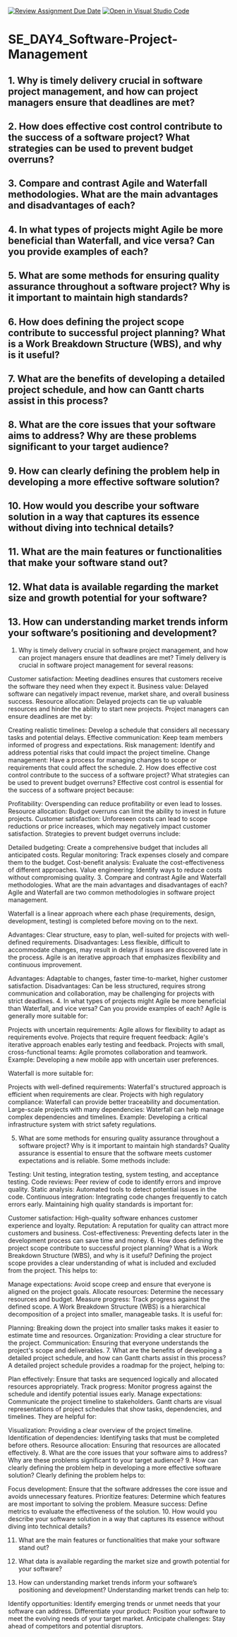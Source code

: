 [![Review Assignment Due Date](https://classroom.github.com/assets/deadline-readme-button-22041afd0340ce965d47ae6ef1cefeee28c7c493a6346c4f15d667ab976d596c.svg)](https://classroom.github.com/a/9pw6JKcu)
[![Open in Visual Studio Code](https://classroom.github.com/assets/open-in-vscode-2e0aaae1b6195c2367325f4f02e2d04e9abb55f0b24a779b69b11b9e10269abc.svg)](https://classroom.github.com/online_ide?assignment_repo_id=16049885&assignment_repo_type=AssignmentRepo)
# SE_DAY4_Software-Project-Management
## 1. Why is timely delivery crucial in software project management, and how can project managers ensure that deadlines are met?
## 2. How does effective cost control contribute to the success of a software project? What strategies can be used to prevent budget overruns?
## 3. Compare and contrast Agile and Waterfall methodologies. What are the main advantages and disadvantages of each?
## 4. In what types of projects might Agile be more beneficial than Waterfall, and vice versa? Can you provide examples of each?
## 5. What are some methods for ensuring quality assurance throughout a software project? Why is it important to maintain high standards?
## 6. How does defining the project scope contribute to successful project planning? What is a Work Breakdown Structure (WBS), and why is it useful?
## 7. What are the benefits of developing a detailed project schedule, and how can Gantt charts assist in this process?
## 8. What are the core issues that your software aims to address? Why are these problems significant to your target audience?
## 9. How can clearly defining the problem help in developing a more effective software solution?
## 10. How would you describe your software solution in a way that captures its essence without diving into technical details?
## 11. What are the main features or functionalities that make your software stand out?
## 12. What data is available regarding the market size and growth potential for your software?
## 13. How can understanding market trends inform your software’s positioning and development?
1. Why is timely delivery crucial in software project management, and how can project managers ensure that deadlines are met?
Timely delivery is crucial in software project management for several reasons:

Customer satisfaction: Meeting deadlines ensures that customers receive the software they need when they expect it.
Business value: Delayed software can negatively impact revenue, market share, and overall business success.
Resource allocation: Delayed projects can tie up valuable resources and hinder the ability to start new projects.
Project managers can ensure deadlines are met by:

Creating realistic timelines: Develop a schedule that considers all necessary tasks and potential delays.
Effective communication: Keep team members informed of progress and expectations.
Risk management: Identify and address potential risks that could impact the project timeline.
Change management: Have a process for managing changes to scope or requirements that could affect the schedule.
2. How does effective cost control contribute to the success of a software project? What strategies can be used to prevent budget overruns?
Effective cost control is essential for the success of a software project because:

Profitability: Overspending can reduce profitability or even lead to losses.
Resource allocation: Budget overruns can limit the ability to invest in future projects.
Customer satisfaction: Unforeseen costs can lead to scope reductions or price increases, which may negatively impact customer satisfaction.
Strategies to prevent budget overruns include:

Detailed budgeting: Create a comprehensive budget that includes all anticipated costs.
Regular monitoring: Track expenses closely and compare them to the budget.
Cost-benefit analysis: Evaluate the cost-effectiveness of different approaches.
Value engineering: Identify ways to reduce costs without compromising quality.
3. Compare and contrast Agile and Waterfall methodologies. What are the main advantages and disadvantages of each?
Agile and Waterfall are two common methodologies in software project management.

Waterfall is a linear approach where each phase (requirements, design, development, testing) is completed before moving on to the next.

Advantages: Clear structure, easy to plan, well-suited for projects with well-defined requirements.
Disadvantages: Less flexible, difficult to accommodate changes, may result in delays if issues are discovered late in the process.
Agile is an iterative approach that emphasizes flexibility and continuous improvement.

Advantages: Adaptable to changes, faster time-to-market, higher customer satisfaction.
Disadvantages: Can be less structured, requires strong communication and collaboration, may be challenging for projects with strict deadlines.
4. In what types of projects might Agile be more beneficial than Waterfall, and vice versa? Can you provide examples of each?
Agile is generally more suitable for:

Projects with uncertain requirements: Agile allows for flexibility to adapt as requirements evolve.
Projects that require frequent feedback: Agile's iterative approach enables early testing and feedback.
Projects with small, cross-functional teams: Agile promotes collaboration and teamwork.
Example: Developing a new mobile app with uncertain user preferences.

Waterfall is more suitable for:

Projects with well-defined requirements: Waterfall's structured approach is efficient when requirements are clear.
Projects with high regulatory compliance: Waterfall can provide better traceability and documentation.
Large-scale projects with many dependencies: Waterfall can help manage complex dependencies and timelines.
Example: Developing a critical infrastructure system with strict safety regulations.

5. What are some methods for ensuring quality assurance throughout a software project? Why is it important to maintain high standards?
Quality assurance is essential to ensure that the software meets customer expectations and is reliable. Some methods include:

Testing: Unit testing, integration testing, system testing, and acceptance testing.
Code reviews: Peer review of code to identify errors and improve quality.
Static analysis: Automated tools to detect potential issues in the code.
Continuous integration: Integrating code changes frequently to catch errors early.
Maintaining high quality standards is important for:

Customer satisfaction: High-quality software enhances customer experience and loyalty.
Reputation: A reputation for quality can attract more customers and business.
Cost-effectiveness: Preventing defects later in the development process can save time and money.
6. How does defining the project scope contribute to successful project planning? What is a Work Breakdown Structure (WBS), and why is it useful?
Defining the project scope provides a clear understanding of what is included and excluded from the project. This helps to:

Manage expectations: Avoid scope creep and ensure that everyone is aligned on the project goals.
Allocate resources: Determine the necessary resources and budget.
Measure progress: Track progress against the defined scope.
A Work Breakdown Structure (WBS) is a hierarchical decomposition of a project into smaller, manageable tasks. It is useful for:

Planning: Breaking down the project into smaller tasks makes it easier to estimate time and resources.
Organization: Providing a clear structure for the project.
Communication: Ensuring that everyone understands the project's scope and deliverables.
7. What are the benefits of developing a detailed project schedule, and how can Gantt charts assist in this process?
A detailed project schedule provides a roadmap for the project, helping to:

Plan effectively: Ensure that tasks are sequenced logically and allocated resources appropriately.
Track progress: Monitor progress against the schedule and identify potential issues early.
Manage expectations: Communicate the project timeline to stakeholders.
Gantt charts are visual representations of project schedules that show tasks, dependencies, and timelines. They are helpful for:

Visualization: Providing a clear overview of the project timeline.
Identification of dependencies: Identifying tasks that must be completed before others.
Resource allocation: Ensuring that resources are allocated effectively.
8. What are the core issues that your software aims to address? Why are these problems significant to your target audience?
9. How can clearly defining the problem help in developing a more effective software solution?
Clearly defining the problem helps to:

Focus development: Ensure that the software addresses the core issue and avoids unnecessary features.
Prioritize features: Determine which features are most important to solving the problem.
Measure success: Define metrics to evaluate the effectiveness of the solution.
10. How would you describe your software solution in a way that captures its essence without diving into technical details?

11. What are the main features or functionalities that make your software stand out?


12. What data is available regarding the market size and growth potential for your software?

13. How can understanding market trends inform your software’s positioning and development?
Understanding market trends can help to:

Identify opportunities: Identify emerging trends or unmet needs that your software can address.
Differentiate your product: Position your software to meet the evolving needs of your target market.
Anticipate challenges: Stay ahead of competitors and potential disruptors.
